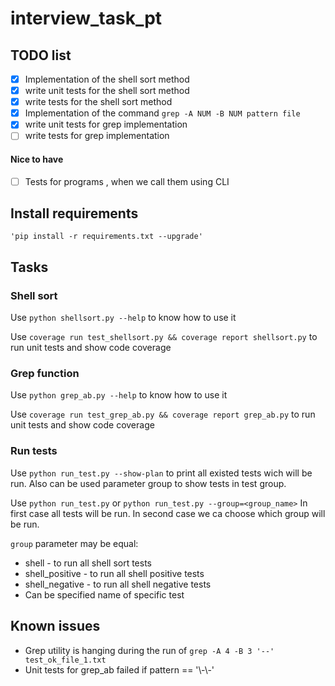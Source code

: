 # interview_task_pt

## TODO list

- [x] Implementation of the shell sort method
- [x] write unit tests for the shell sort method
- [x] write tests for the shell sort method
- [x] Implementation of the command `grep -A NUM -B NUM pattern file`
- [x] write unit tests for grep implementation
- [ ] write tests for grep implementation

#### Nice to have
 - [ ] Tests for programs , when we call them using CLI

## Install requirements
    'pip install -r requirements.txt --upgrade'

## Tasks
### Shell sort

 Use `python shellsort.py --help` to know how to use it
 
 Use `coverage run test_shellsort.py && coverage report shellsort.py` 
 to run unit tests and show code coverage
 
### Grep function

 Use `python grep_ab.py --help` to know how to use it
 
 Use `coverage run test_grep_ab.py && coverage report grep_ab.py` 
 to run unit tests and show code coverage
 
### Run tests

Use `python run_test.py --show-plan` to print all existed tests wich will be run.
Also can be used parameter group to show tests in test group.

Use `python run_test.py` or `python run_test.py --group=<group_name>`
In first case all tests will be run.
In second case we ca choose which group will be run.

`group` parameter may be equal:

* shell - to run all shell sort tests
* shell_positive - to run all shell positive tests
* shell_negative - to run all shell negative tests
* Can be specified name of specific test
 
## Known issues
* Grep utility is hanging during the run of `grep -A 4 -B 3 '--' test_ok_file_1.txt`
* Unit tests for grep_ab failed if pattern == '\\-\\-'